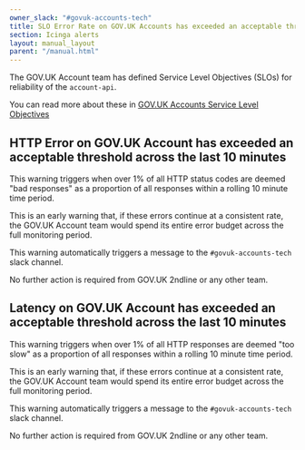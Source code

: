 ```yaml
---
owner_slack: "#govuk-accounts-tech"
title: SLO Error Rate on GOV.UK Accounts has exceeded an acceptable threshold across the last 10 minutes
section: Icinga alerts
layout: manual_layout
parent: "/manual.html"
---
```


The GOV.UK Account team has defined Service Level Objectives (SLOs) for
reliability of the `account-api`.

You can read more about these in [GOV.UK Accounts Service Level
Objectives](https://docs.google.com/document/d/1HVXlyy2vdy9U0O-_7Nw8_Oso7VXQeKgJ2_-bi4pKlz0/edit)

## HTTP Error on GOV.UK Account has exceeded an acceptable threshold across the last 10 minutes

This warning triggers when over 1% of all HTTP status codes are deemed "bad
responses" as a proportion of all responses within a rolling 10 minute time
period.

This is an early warning that, if these errors continue at a consistent rate,
the GOV.UK Account team would spend its entire error budget across the full
monitoring period.

This warning automatically triggers a message to the `#govuk-accounts-tech`
slack channel.

No further action is required from GOV.UK 2ndline or any other team.

## Latency on GOV.UK Account has exceeded an acceptable threshold across the last 10 minutes

This warning triggers when over 1% of all HTTP responses are deemed
"too slow" as a proportion of all responses within a rolling 10 minute time
period.

This is an early warning that, if these errors continue at a consistent rate,
the GOV.UK Account team would spend its entire error budget across the full
monitoring period.

This warning automatically triggers a message to the `#govuk-accounts-tech`
slack channel.

No further action is required from GOV.UK 2ndline or any other team.

